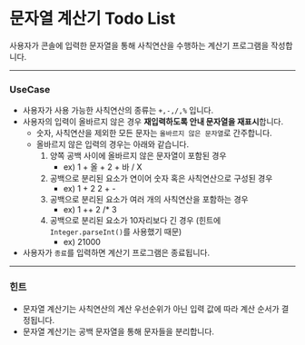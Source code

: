 # 문자열 계산기 Todo List

사용자가 콘솔에 입력한 문자열을 통해 사칙연산을 수행하는 계산기 프로그램을 작성합니다.

---

### UseCase

- 사용자가 사용 가능한 사칙연산의 종류는 `+,-,/,%` 입니다.
- 사용자의 입력이 올바르지 않은 경우 **재입력하도록 안내 문자열을 재표시**합니다.
  - 숫자, 사칙연산을 제외한 모든 문자는 `올바르지 않은 문자열`로 간주합니다.
  - 올바르지 않은 입력의 경우는 아래와 같습니다.
    1. 양쪽 공백 사이에 올바르지 않은 문자열이 포함된 경우
       - ex) 1 + 올 + 2 + 바 / X
    2. 공백으로 분리된 요소가 연이어 숫자 혹은 사칙연산으로 구성된 경우
       - ex) 1 + 2 2 + -
    3. 공백으로 분리된 요소가 여러 개의 사칙연산을 포함하는 경우
       - ex) 1 ++ 2 /* 3
    4. 공백으로 분리된 요소가 10자리보다 긴 경우 (힌트에 `Integer.parseInt()`를 사용했기 때문)
       - ex) 21000
- 사용자가 `종료`를 입력하면 계산기 프로그램은 종료됩니다.

--- 

### 힌트

- 문자열 계산기는 사칙연산의 계산 우선순위가 아닌 입력 값에 따라 계산 순서가 결정됩니다.
- 문자열 계산기는 공백 문자열을 통해 문자들을 분리합니다.